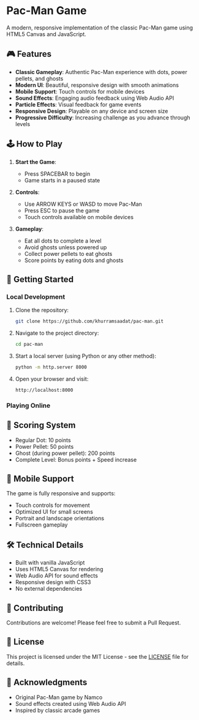 # Pac-Man Game

A modern, responsive implementation of the classic Pac-Man game using HTML5 Canvas and JavaScript.

## 🎮 Features

- **Classic Gameplay**: Authentic Pac-Man experience with dots, power pellets, and ghosts
- **Modern UI**: Beautiful, responsive design with smooth animations
- **Mobile Support**: Touch controls for mobile devices
- **Sound Effects**: Engaging audio feedback using Web Audio API
- **Particle Effects**: Visual feedback for game events
- **Responsive Design**: Playable on any device and screen size
- **Progressive Difficulty**: Increasing challenge as you advance through levels

## 🕹️ How to Play

1. **Start the Game**:
   - Press SPACEBAR to begin
   - Game starts in a paused state

2. **Controls**:
   - Use ARROW KEYS or WASD to move Pac-Man
   - Press ESC to pause the game
   - Touch controls available on mobile devices

3. **Gameplay**:
   - Eat all dots to complete a level
   - Avoid ghosts unless powered up
   - Collect power pellets to eat ghosts
   - Score points by eating dots and ghosts

## 🚀 Getting Started

### Local Development

1. Clone the repository:
   ```bash
   git clone https://github.com/khurramsaadat/pac-man.git
   ```

2. Navigate to the project directory:
   ```bash
   cd pac-man
   ```

3. Start a local server (using Python or any other method):
   ```bash
   python -m http.server 8000
   ```

4. Open your browser and visit:
   ```
   http://localhost:8000
   ```

### Playing Online

## 🎯 Scoring System

- Regular Dot: 10 points
- Power Pellet: 50 points
- Ghost (during power pellet): 200 points
- Complete Level: Bonus points + Speed increase

## 📱 Mobile Support

The game is fully responsive and supports:
- Touch controls for movement
- Optimized UI for small screens
- Portrait and landscape orientations
- Fullscreen gameplay

## 🛠️ Technical Details

- Built with vanilla JavaScript
- Uses HTML5 Canvas for rendering
- Web Audio API for sound effects
- Responsive design with CSS3
- No external dependencies

## 🤝 Contributing

Contributions are welcome! Please feel free to submit a Pull Request.

## 📄 License

This project is licensed under the MIT License - see the [LICENSE](LICENSE) file for details.

## 🙏 Acknowledgments

- Original Pac-Man game by Namco
- Sound effects created using Web Audio API
- Inspired by classic arcade games
